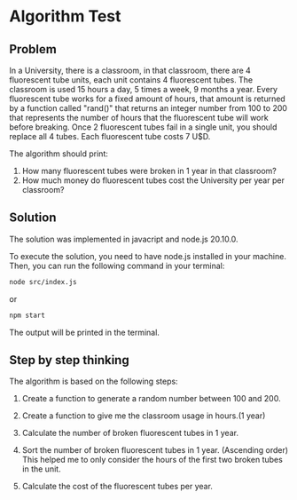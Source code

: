 # Algorithm Test

## Problem

In a University, there is a classroom, in that classroom, there are 4 fluorescent tube units, each
unit contains 4 fluorescent tubes. The classroom is used 15 hours a day, 5 times a week, 9 months a year.
Every fluorescent tube works for a fixed amount of hours, that amount is returned by a function called "rand()" that returns an integer number from 100 to 200 that represents the number of hours that the fluorescent tube will work before breaking. Once 2 fluorescent tubes fail in a single unit, you should replace all 4 tubes.
Each fluorescent tube costs 7 U$D.

The algorithm should print:

1. How many fluorescent tubes were broken in 1 year in that classroom?
2. How much money do fluorescent tubes cost the University per year per classroom?

## Solution

The solution was implemented in javacript and node.js 20.10.0.

To execute the solution, you need to have node.js installed in your machine. Then, you can run the following command in your terminal:

```bash
node src/index.js
```

or

```bash
npm start
```

The output will be printed in the terminal.

## Step by step thinking

The algorithm is based on the following steps:

1. Create a function to generate a random number between 100 and 200.

2. Create a function to give me the classroom usage in hours.(1 year)

3. Calculate the number of broken fluorescent tubes in 1 year.

4. Sort the number of broken fluorescent tubes in 1 year. (Ascending order) This helped me to only consider the hours of the first two broken tubes in the unit.

5. Calculate the cost of the fluorescent tubes per year.
